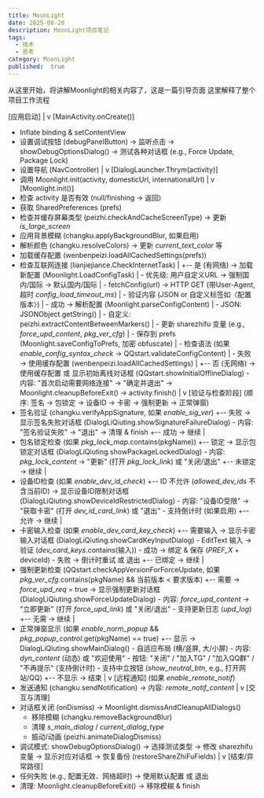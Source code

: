 ```yaml
---
title: MoonLight
date: 2025-08-20
description: MoonLight项目笔记
tags:
  - 技术
  - 思考
category: MoonLight
published:  true
---
```

从这里开始，将讲解Moonlight的相关内容了，这是一篇引导页面
这里解释了整个项目工作流程

[应用启动]
  |
  v
[MainActivity.onCreate()]
  - Inflate binding & setContentView
  - 设置调试按钮 (debugPanelButton) → 监听点击 → showDebugOptionsDialog() → 测试各种对话框 (e.g., Force Update, Package Lock)
  - 设置导航 (NavController)
  |
  v
[DialogLauncher.Thrym(activity)]
  - 调用 Moonlight.init(activity, domesticUrl, internationalUrl)
  |
  v
[Moonlight.init()]
  - 检查 activity 是否有效 (null/finishing → 返回)
  - 获取 SharedPreferences (prefs)
  - 检查并缓存屏幕类型 (peizhi.checkAndCacheScreenType) → 更新 _is_large_screen_
  - 应用背景模糊 (changku.applyBackgroundBlur, 如果启用)
  - 解析颜色 (changku.resolveColors) → 更新 _current_text_color_ 等
  - 加载缓存配置 (wenbenpeizi.loadAllCachedSettings(prefs))
  - 检查互联网连接 (lianjiejiance.CheckInternetTask)
    |
    +-- 是 (有网络) → 加载新配置 (Moonlight.LoadConfigTask)
    |     - 优先级: 用户自定义URL → 强制国内/国际 → 默认国内/国际
    |     - fetchConfig(url) → HTTP GET (带User-Agent, 超时 _config_load_timeout_ms_)
    |     - 验证内容 (JSON or 自定义标签如〈配置版本〉)
    |     - 成功 → 解析配置 (Moonlight.parseConfigContent)
    |         - JSON: JSONObject.getString()
    |         - 自定义: peizhi.extractContentBetweenMarkers()
    |         - 更新 sharezhifu 变量 (e.g., _force_upd_content_, _pkg_ver_cfg_)
    |         - 保存到 prefs (Moonlight.saveConfigToPrefs, 加密 obfuscate)
    |         - 检查语法 (如果 _enable_config_syntax_check_ → QQstart.validateConfigContent)
    |     - 失败 → 使用缓存配置 (wenbenpeizi.loadAllCachedSettings)
    |
    +-- 否 (无网络) → 使用缓存配置 或 显示初始离线对话框 (QQstart.showInitialOfflineDialog)
          - 内容: "首次启动需要网络连接" → "确定并退出" → Moonlight.cleanupBeforeExit() → activity.finish()
  |
  v
[验证与检查阶段] (顺序: 签名 → 包锁定 → 设备ID → 卡密 → 强制更新 → 正常弹窗)
  - 签名验证 (changku.verifyAppSignature, 如果 _enable_sig_ver_)
    +-- 失败 → 显示签名失败对话框 (DialogLiQiuting.showSignatureFailureDialog)
          - 内容: "签名验证失败" → "退出" → 清理 & finish
    +-- 成功 → 继续
  |
  - 包名锁定检查 (如果 _pkg_lock_map_.contains(pkgName))
    +-- 锁定 → 显示包锁定对话框 (DialogLiQiuting.showPackageLockedDialog)
          - 内容: _pkg_lock_content_ → "更新" (打开 _pkg_lock_link_) 或 "关闭/退出"
    +-- 未锁定 → 继续
  |
  - 设备ID检查 (如果 _enable_dev_id_check_)
    +-- ID 不允许 (_allowed_dev_ids_ 不含当前ID) → 显示设备ID限制对话框 (DialogLiQiuting.showDeviceIdRestrictedDialog)
          - 内容: "设备ID受限" → "获取卡密" (打开 _dev_id_card_link_) 或 "退出"
          - 支持倒计时 (如果启用)
    +-- 允许 → 继续
  |
  - 卡密输入检查 (如果 _enable_dev_card_key_check_)
    +-- 需要输入 → 显示卡密输入对话框 (DialogLiQiuting.showCardKeyInputDialog)
          - EditText 输入 → 验证 (_dev_card_keys_.contains(输入))
          - 成功 → 绑定 & 保存 (_PREF_X_ + deviceId)
          - 失败 → 倒计时重试 或 退出
    +-- 已绑定 → 继续
  |
  - 强制更新检查 (QQstart.checkAppVersionForForceUpdate, 如果 _pkg_ver_cfg_.contains(pkgName) && 当前版本 < 要求版本)
    +-- 需要 → _force_upd_req_ = true → 显示强制更新对话框 (DialogLiQiuting.showForceUpdateDialog)
          - 内容: _force_upd_content_ → "立即更新" (打开 _force_upd_link_) 或 "关闭/退出"
          - 支持更新日志 (_upd_log_)
    +-- 无需 → 继续
  |
  - 正常弹窗显示 (如果 _enable_norm_popup_ && _pkg_popup_control_.get(pkgName) == true)
    +-- 显示 → DialogLiQiuting.showMainDialog()
          - 自适应布局 (横/竖屏, 大/小屏)
          - 内容: _dyn_content_ (动态) 或 "欢迎使用"
          - 按钮: "关闭" / "加入TG" / "加入QQ群" / "不再提示" (支持倒计时)
          - 支持中立按钮 (_show_neutral_btn_, e.g., 打开网站/QQ)
    +-- 不显示 → 结束
  |
  v
[远程通知] (如果 _enable_remote_notif_)
  - 发送通知 (changku.sendNotification) → 内容: _remote_notif_content_
  |
  v
[交互与清理]
  - 对话框关闭 (onDismiss) → Moonlight.dismissAndCleanupAllDialogs()
    - 移除模糊 (changku.removeBackgroundBlur)
    - 清理 _s_main_dialog_ / _current_dialog_type_
    - 振动/动画 (peizhi.animateDialogDismiss)
  - 调试模式: showDebugOptionsDialog() → 选择测试类型 → 修改 sharezhifu 变量 → 显示对应对话框 → 恢复备份 (restoreShareZhiFuFields)
  |
  v
[结束/异常路径]
  - 任何失败 (e.g., 配置无效、网络超时) → 使用默认配置 或 退出
  - 清理: Moonlight.cleanupBeforeExit() → 移除模糊 & finish